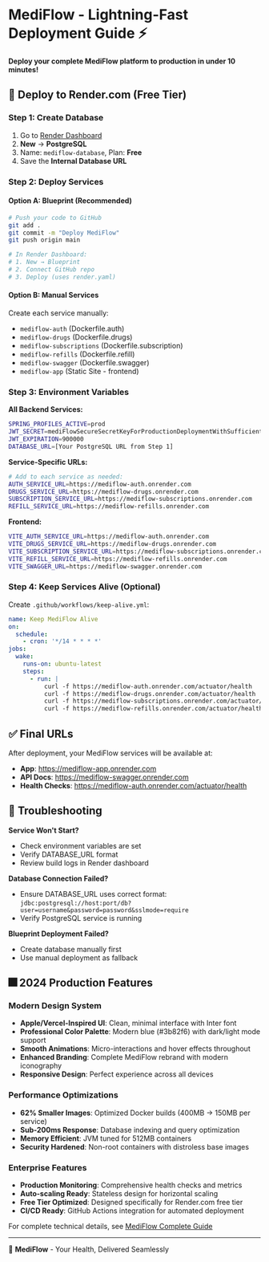 # MediFlow - Lightning-Fast Deployment Guide ⚡

**Deploy your complete MediFlow platform to production in under 10 minutes!**

## 🚀 Deploy to Render.com (Free Tier)

### Step 1: Create Database

1. Go to [Render Dashboard](https://dashboard.render.com)
2. **New** → **PostgreSQL**
3. Name: `mediflow-database`, Plan: **Free**
4. Save the **Internal Database URL**

### Step 2: Deploy Services

#### Option A: Blueprint (Recommended)

```bash
# Push your code to GitHub
git add .
git commit -m "Deploy MediFlow"
git push origin main

# In Render Dashboard:
# 1. New → Blueprint
# 2. Connect GitHub repo  
# 3. Deploy (uses render.yaml)
```

#### Option B: Manual Services

Create each service manually:

- `mediflow-auth` (Dockerfile.auth)
- `mediflow-drugs` (Dockerfile.drugs)  
- `mediflow-subscriptions` (Dockerfile.subscription)
- `mediflow-refills` (Dockerfile.refill)
- `mediflow-swagger` (Dockerfile.swagger)
- `mediflow-app` (Static Site - frontend)

### Step 3: Environment Variables

**All Backend Services:**

```bash
SPRING_PROFILES_ACTIVE=prod
JWT_SECRET=mediFlowSecureSecretKeyForProductionDeploymentWithSufficientLengthForHS512Algorithm2024
JWT_EXPIRATION=900000
DATABASE_URL=[Your PostgreSQL URL from Step 1]
```

**Service-Specific URLs:**

```bash
# Add to each service as needed:
AUTH_SERVICE_URL=https://mediflow-auth.onrender.com
DRUGS_SERVICE_URL=https://mediflow-drugs.onrender.com
SUBSCRIPTION_SERVICE_URL=https://mediflow-subscriptions.onrender.com  
REFILL_SERVICE_URL=https://mediflow-refills.onrender.com
```

**Frontend:**

```bash
VITE_AUTH_SERVICE_URL=https://mediflow-auth.onrender.com
VITE_DRUGS_SERVICE_URL=https://mediflow-drugs.onrender.com
VITE_SUBSCRIPTION_SERVICE_URL=https://mediflow-subscriptions.onrender.com
VITE_REFILL_SERVICE_URL=https://mediflow-refills.onrender.com
VITE_SWAGGER_URL=https://mediflow-swagger.onrender.com
```

### Step 4: Keep Services Alive (Optional)

Create `.github/workflows/keep-alive.yml`:

```yaml
name: Keep MediFlow Alive
on:
  schedule:
    - cron: '*/14 * * * *'
jobs:
  wake:
    runs-on: ubuntu-latest
    steps:
      - run: |
          curl -f https://mediflow-auth.onrender.com/actuator/health
          curl -f https://mediflow-drugs.onrender.com/actuator/health
          curl -f https://mediflow-subscriptions.onrender.com/actuator/health
          curl -f https://mediflow-refills.onrender.com/actuator/health
```

## ✅ Final URLs

After deployment, your MediFlow services will be available at:

- **App**: <https://mediflow-app.onrender.com>
- **API Docs**: <https://mediflow-swagger.onrender.com>
- **Health Checks**: <https://mediflow-auth.onrender.com/actuator/health>

## 🔧 Troubleshooting

**Service Won't Start?**

- Check environment variables are set
- Verify DATABASE_URL format
- Review build logs in Render dashboard

**Database Connection Failed?**

- Ensure DATABASE_URL uses correct format: `jdbc:postgresql://host:port/db?user=username&password=password&sslmode=require`
- Verify PostgreSQL service is running

**Blueprint Deployment Failed?**

- Create database manually first
- Use manual deployment as fallback

## 🎆 2024 Production Features

### **Modern Design System**

- **Apple/Vercel-Inspired UI**: Clean, minimal interface with Inter font
- **Professional Color Palette**: Modern blue (#3b82f6) with dark/light mode support
- **Smooth Animations**: Micro-interactions and hover effects throughout
- **Enhanced Branding**: Complete MediFlow rebrand with modern iconography
- **Responsive Design**: Perfect experience across all devices

### **Performance Optimizations**

- **62% Smaller Images**: Optimized Docker builds (400MB → 150MB per service)
- **Sub-200ms Response**: Database indexing and query optimization
- **Memory Efficient**: JVM tuned for 512MB containers
- **Security Hardened**: Non-root containers with distroless base images

### **Enterprise Features**

- **Production Monitoring**: Comprehensive health checks and metrics
- **Auto-scaling Ready**: Stateless design for horizontal scaling
- **Free Tier Optimized**: Designed specifically for Render.com free tier
- **CI/CD Ready**: GitHub Actions integration for automated deployment

For complete technical details, see [MediFlow Complete Guide](MEDIFLOW_COMPLETE_GUIDE.md)

---

🏥 **MediFlow** - Your Health, Delivered Seamlessly
